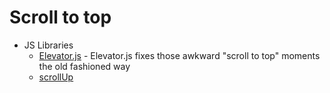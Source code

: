 # Scroll to top
* JS Libraries
    - [Elevator.js](http://goo.gl/lG1nYl) - Elevator.js fixes those awkward "scroll to top" moments the old fashioned way
    - [scrollUp](https://goo.gl/2PpKG1)
